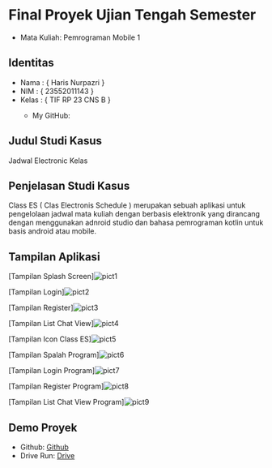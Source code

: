 # Final Proyek Ujian Tengah Semester
<ul>
  <li>Mata Kuliah: Pemrograman Mobile 1</li>
</ul>

## Identitas
<ul>
  <li>Nama  : { Haris Nurpazri }</li>
  <li>NIM   : { 23552011143 }</li>
  <li>Kelas : { TIF RP 23 CNS B }</li>
  <ul>
    <li>My GitHub: <a href="https://github.com/harisnurpazri"></a></li>
  </ul>
</ul>

## Judul Studi Kasus
<p>Jadwal Electronic Kelas</p>

## Penjelasan Studi Kasus
<p>Class ES ( Clas Electronis Schedule ) merupakan sebuah aplikasi untuk pengelolaan jadwal mata kuliah dengan berbasis elektronik yang dirancang dengan menggunakan adnroid studio dan bahasa pemrograman kotlin untuk basis android atau mobile.</p>


## Tampilan Aplikasi
[Tampilan Splash Screen]![pict1](https://github.com/user-attachments/assets/576c4afd-adf4-4fcf-bb86-8710345edad5)

[Tampilan Login]![pict2](https://github.com/user-attachments/assets/021ec25d-e327-457e-a63e-2daa68709800)

[Tampilan Register]![pict3](https://github.com/user-attachments/assets/ccc63383-9a83-440a-9bf7-b546a7f3f4d0)

[Tampilan List Chat View]![pict4](https://github.com/user-attachments/assets/819e52cd-ea4e-4e01-9716-3a72e611f10f)

[Tampilan Icon Class ES]![pict5](https://github.com/user-attachments/assets/2a2d9805-6678-4f2e-ad80-9e792d9c6f34)



[Tampilan Spalah Program]![pict6](https://github.com/user-attachments/assets/f79a10ed-24f5-4732-bc8b-cfaf9c071b86)

[Tampilan Login Program]![pict7](https://github.com/user-attachments/assets/05d68eae-0532-4057-9c79-d51d6e0de159)

[Tampilan Register Program]![pict8](https://github.com/user-attachments/assets/16c59214-80ed-48ae-a2cb-8b7a49d0260d)

[Tampilan List Chat View Program]![pict9](https://github.com/user-attachments/assets/82dff2ad-5318-4156-8859-88815b738c18)


## Demo Proyek
<ul>
  <li>Github: <a href="https://github.com/harisnurpazri/UTS_PM1-Haris_Nurpazri-23552011143">Github</a></li>
  <li>Drive Run: <a href="https://drive.google.com/drive/folders/1Gg6gAP0JPz2Ua1LwC6YNdYjCoF0modnd?usp=drive_link">Drive</a></li>
</ul>
